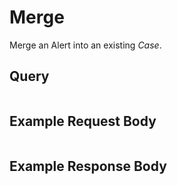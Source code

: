 # Merge

Merge an Alert into an existing *Case*.

## Query

```

```


## Example Request Body

```json

```


## Example Response Body

```json

```